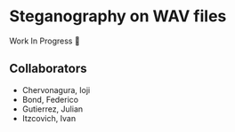 # Steganography on WAV files

Work In Progress 🚜

## Collaborators

* Chervonagura, Ioji
* Bond, Federico
* Gutierrez, Julian
* Itzcovich, Ivan
